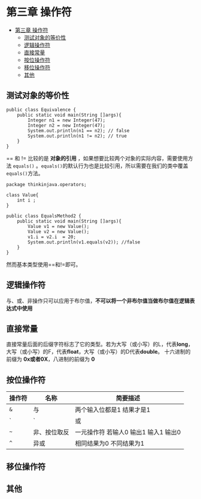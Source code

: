 # 第三章 操作符

- [第三章 操作符](#)
    - [测试对象的等价性](#)
    - [逻辑操作符](#)
    - [直接常量](#)
    - [按位操作符](#)
    - [移位操作符](#)
    - [其他](#)

## 测试对象的等价性

```
public class Equivalence {
    public static void main(String []args){
        Integer n1 = new Integer(47);
        Integer n2 = new Integer(47);
        System.out.println(n1 == n2); // false
        System.out.println(n1 != n2); // true
    }
}
```
== 和 != 比较的是 **对象的引用** ，如果想要比较两个对象的实际内容，需要使用方法 `equals()` 。`equals()`的默认行为也是比较引用，所以需要在我们的类中覆盖`equals()`方法。

```
package thinkinjava.operators;

class Value{
    int i ;
}

public class EqualsMethod2 {
    public static void main(String []args){
        Value v1 = new Value();
        Value v2 = new Value();
        v1.i = v2.i  = 20;
        System.out.println(v1.equals(v2)); //false
    }
}

```

然而基本类型使用==和!=即可。

## 逻辑操作符
与、或、非操作只可以应用于布尔值，**不可以将一个非布尔值当做布尔值在逻辑表达式中使用**

## 直接常量

直接常量后面的后缀字符标志了它的类型。若为大写（或小写）的L，代表**long**，大写（或小写）的F，代表**float**，大写（或小写）的D代表**double**。
十六进制的前缀为 **0x或者0X**，八进制的前缀为 **0**

## 按位操作符

| 操作符 | 名称         | 简要描述                             |
| ------ | ------------ | ------------------------------------ |
| `&`    | 与           | 两个输入位都是1 结果才是1            |
| `|`    | 或           | 两个输入位只要一个是1 结果就是1      |
| `~`    | 非、按位取反 | 一元操作符 若输人0 输出1 输入1 输出0 |
| `^`    | 异或         | 相同结果为0 不同结果为1              |

## 移位操作符


## 其他
